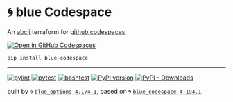 # 🌀 blue Codespace

An [abcli](https://github.com/kamangir/awesome-bash-cli) terraform for [github codespaces](https://github.com/features/codespaces).

[![Open in GitHub Codespaces](https://github.com/codespaces/badge.svg)](https://codespaces.new/kamangir/blue-codespace?quickstart=1)


```bash
pip install blue-codespace
```

---


[![pylint](https://github.com/kamangir/blue-codespace/actions/workflows/pylint.yml/badge.svg)](https://github.com/kamangir/blue-codespace/actions/workflows/pylint.yml) [![pytest](https://github.com/kamangir/blue-codespace/actions/workflows/pytest.yml/badge.svg)](https://github.com/kamangir/blue-codespace/actions/workflows/pytest.yml) [![bashtest](https://github.com/kamangir/blue-codespace/actions/workflows/bashtest.yml/badge.svg)](https://github.com/kamangir/blue-codespace/actions/workflows/bashtest.yml) [![PyPI version](https://img.shields.io/pypi/v/blue-codespace.svg)](https://pypi.org/project/blue-codespace/) [![PyPI - Downloads](https://img.shields.io/pypi/dd/blue-codespace)](https://pypistats.org/packages/blue-codespace)

built by 🌀 [`blue_options-4.174.1`](https://github.com/kamangir/awesome-bash-cli), based on 🌀 [`blue_codespace-4.194.1`](https://github.com/kamangir/blue-codespace).
